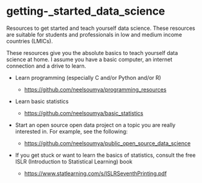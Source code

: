 # getting-_started_data_science


Resources to get started and teach yourself data science. These resources are suitable for students and professionals in low and medium income countries (LMICs). 

These resources give you the absolute basics to teach yourself data science at home. I assume you have a basic computer, an internet connection and a drive to learn.

* Learn programming (especially C and/or Python and/or R)

    * https://github.com/neelsoumya/programming_resources 

* Learn basic statistics

    * https://github.com/neelsoumya/basic_statistics

* Start an open source open data project on a topic you are really interested in. For example, see the following:

    * https://github.com/neelsoumya/public_open_source_data_science





* If you get stuck or want to learn the basics of statistics, consult the free ISLR (Introduction to Statistical Learning) book

    * https://www.statlearning.com/s/ISLRSeventhPrinting.pdf
